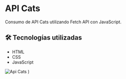 # API Cats

Consumo de API Cats utilizando Fetch API con JavaScript.

## 🛠️ Tecnologías utilizadas

- HTML
- CSS
- JavaScript

![Api Cats](https://github.com/user-attachments/assets/7762abef-409c-4f95-bea3-3475aeb438ec)
)

